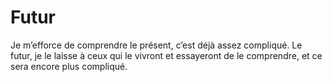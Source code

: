 # Futur

Je m’efforce de comprendre le présent, c’est déjà assez compliqué. Le futur, je le laisse à ceux qui le vivront et essayeront de le comprendre, et ce sera encore plus compliqué.